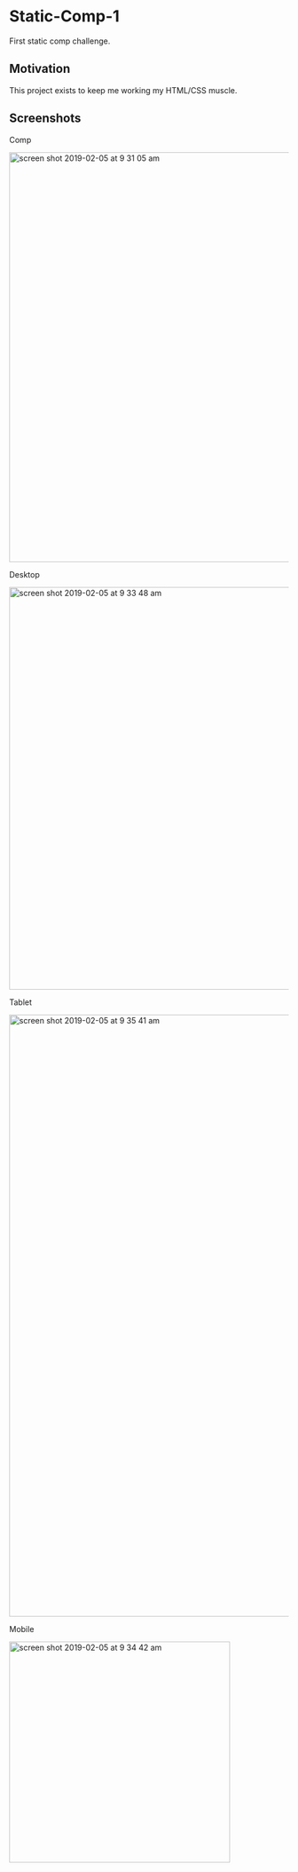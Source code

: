# Static-Comp-1
First static comp challenge.
## Motivation
This project exists to keep me working my HTML/CSS muscle.
## Screenshots
Comp

<img width="738" alt="screen shot 2019-02-05 at 9 31 05 am" src="https://user-images.githubusercontent.com/43159025/52288184-f194c400-2928-11e9-9de8-c6fdb78d4df1.png">

Desktop

<img width="725" alt="screen shot 2019-02-05 at 9 33 48 am" src="https://user-images.githubusercontent.com/43159025/52288814-22292d80-292a-11e9-9803-1ff04f84638f.png">

Tablet

<img width="1084" alt="screen shot 2019-02-05 at 9 35 41 am" src="https://user-images.githubusercontent.com/43159025/52288878-3e2ccf00-292a-11e9-857d-0d38e4a666d7.png">

Mobile

<img width="398" alt="screen shot 2019-02-05 at 9 34 42 am" src="https://user-images.githubusercontent.com/43159025/52288957-57358000-292a-11e9-8dcc-25c7b0b1f3fd.png">

